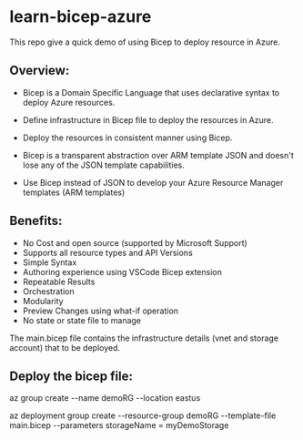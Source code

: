 # learn-bicep-azure

This repo give a quick demo of using Bicep to deploy resource in Azure.

<h2>Overview:</h2>

- Bicep is a Domain Specific Language that uses declarative syntax to deploy Azure resources.

- Define infrastructure in Bicep file to deploy the resources in Azure.

- Deploy the resources in consistent manner using Bicep.

- Bicep is a transparent abstraction over ARM template JSON and doesn't lose any of the JSON template capabilities.

- Use Bicep instead of JSON to develop your Azure Resource Manager templates (ARM templates)

<h2>Benefits:</h2>

- No Cost and open source (supported by Microsoft Support)
- Supports all resource types and API Versions
- Simple Syntax
- Authoring experience using VSCode Bicep extension
- Repeatable Results
- Orchestration
- Modularity
- Preview Changes using what-if operation
- No state or state file to manage


The main.bicep file contains the infrastructure details (vnet and storage account) that to be deployed.

<h2> Deploy the bicep file:</h2>
az group create --name demoRG --location eastus

az deployment group create --resource-group demoRG --template-file main.bicep --parameters storageName = myDemoStorage
